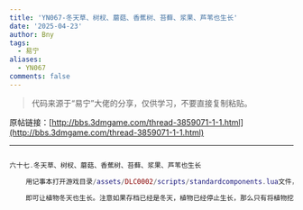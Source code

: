 ```yaml
---
title: 'YN067-冬天草、树杈、蘑菇、香蕉树、苔藓、浆果、芦苇也生长'
date: '2025-04-23'
author: Bny
tags:
  - 易宁
aliases:
  - YN067
comments: false
---
```


> 代码来源于“易宁”大佬的分享，仅供学习，不要直接复制粘贴。

原帖链接：[http://bbs.3dmgame.com/thread-3859071-1-1.html](http://bbs.3dmgame.com/thread-3859071-1-1.html)

---

```lua  

六十七.冬天草、树杈、蘑菇、香蕉树、苔藓、浆果、芦苇也生长	用记事本打开游戏目录/assets/DLC0002/scripts/standardcomponents.lua文件，将inst.components.pickable:Pause()替换为inst.components.pickable:Resume()	即可让植物冬天也生长。注意如果存档已经是冬天，植物已经停止生长，那么只有将植物挖起来再种下，才会在冬天继续生长

```  

